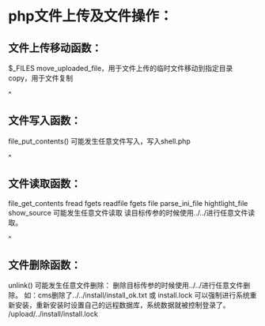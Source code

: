 # **php文件上传及文件操作：**
## **文件上传移动函数：**
$_FILES
move_uploaded_file，用于文件上传的临时文件移动到指定目录
copy，用于文件复制

^
## **文件写入函数：**
file_put_contents()
可能发生任意文件写入，写入shell.php

^
## **文件读取函数：**
file_get_contents
fread
fgets
readfile
fgets
file
parse_ini_file
hightlight_file
show_source
可能发生任意文件读取
读目标传参的时候使用../../进行任意文件读取。

^
## **文件删除函数：**
unlink()
可能发生任意文件删除：
删除目标传参的时候使用../../进行任意文件删除。
如：cms删除了../../install/install_ok.txt 或 install.lock 可以强制进行系统重新安装，重新安装时设置自己的远程数据库，系统数据就被控制登录了。
/upload/../install/install.lock